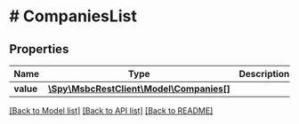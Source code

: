 # # CompaniesList

## Properties

Name | Type | Description | Notes
------------ | ------------- | ------------- | -------------
**value** | [**\Spy\MsbcRestClient\Model\Companies[]**](Companies.md) |  | [optional]

[[Back to Model list]](../../README.md#models) [[Back to API list]](../../README.md#endpoints) [[Back to README]](../../README.md)
